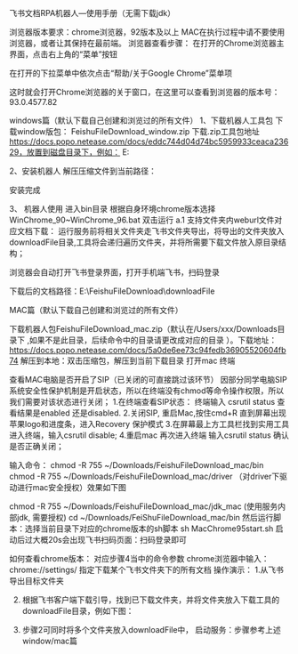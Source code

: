 飞书文档RPA机器人—使用手册（无需下载jdk）

浏览器版本要求：chrome浏览器，92版本及以上
MAC在执行过程中请不要使用浏览器，或者让其保持在最前端。
浏览器查看步骤：
在打开的Chrome浏览器主界面，点击右上角的“菜单”按钮

在打开的下拉菜单中依次点击“帮助/关于Google Chrome”菜单项

这时就会打开Chrome浏览器的关于窗口，在这里可以查看到浏览器的版本号：93.0.4577.82

windows篇（默认下载自己创建和浏览过的所有文件）
1、下载机器人工具包
下载window版包： FeishuFileDownload_window.zip
下载.zip工具包地址 https://docs.popo.netease.com/docs/eddc744d04d74bc5959933ceaca23629，放置到磁盘目录下，例如： E: 

2、安装机器人
解压压缩文件到当前路径：

安装完成

 3、 机器人使用
进入bin目录
根据自身环境chrome版本选择 WinChrome_90~WinChrome_96.bat 双击运行
      a.1 支持文件夹内weburl文件对应文档下载：
运行服务前将相关文件夹走飞书文件夹导出，将导出的文件夹放入downloadFile目录,工具将会递归遍历文件夹，并将所需要下载文件放入原目录结构；

浏览器会自动打开飞书登录界面，打开手机端飞书，扫码登录



下载后的文档路径：E:\FeishuFileDownload\downloadFile

MAC篇（默认下载自己创建和浏览过的所有文件）

下载机器人包FeishuFileDownload_mac.zip（默认在/Users/xxx/Downloads目录下 ,如果不是此目录，后续命令中的目录请更改成对应的目录 ）。下载地址：https://docs.popo.netease.com/docs/5a0de6ee73c94fedb36905520604fb74
解压到本地：双击压缩包，解压到当前下载目录
打开mac 终端



查看MAC电脑是否开启了SIP（已关闭的可直接跳过该环节）
因部分同学电脑SIP 系统安全性保护机制是开启状态，所以在终端没有chmod等命令操作权限，所以我们需要对该状态进行关闭；
1.在终端查看SIP状态： 终端输入 csrutil status   查看结果是enabled 还是disabled.
2.关闭SIP, 重启Mac,按住cmd+R 直到屏幕出现苹果logo和进度条，进入Recovery 保护模式
3.在屏幕最上方工具栏找到实用工具进入终端，输入csrutil disable;
4.重启mac 再次进入终端 输入csrutil status  确认是否正确关闭；

输入命令：
chmod -R 755 ~/Downloads/FeishuFileDownload_mac/bin
chmod -R 755 ~/Downloads/FeishuFileDownload_mac/driver （对driver下驱动进行mac安全授权）效果如下图

chmod -R 755 ~/Downloads/FeishuFileDownload_mac/jdk_mac  (使用服务内部jdk, 需要授权)
cd ~/Downloads/FeiShuFileDownload_mac/bin
然后运行脚本：选择当前目录下对应的chrome版本的sh脚本   sh MacChrome95start.sh
启动后过大概20s会出现飞书扫码页面：扫码登录即可

如何查看chrome版本： 对应步骤4当中的命令参数
chrome浏览器中输入：chrome://settings/
指定下载某个飞书文件夹下的所有文档
操作演示：
1.从飞书导出目标文件夹


2. 根据飞书客户端下载引导，找到已下载文件夹，并将文件夹放入下载工具的downloadFile目录，例如下图：

3. 步骤2可同时将多个文件夹放入downloadFile中， 启动服务：步骤参考上述window/mac篇
